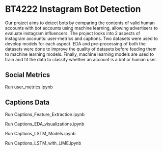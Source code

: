 # BT4222 Instagram Bot Detection

Our project aims to detect bots by comparing the contents of valid human accounts with bot accounts using machine learning, allowing advertisers to evaluate instagram influencers. The project looks into 2 aspects of instagram accounts: user-metrics and captions. Two datasets were used to develop models for each aspect. EDA and pre-processing of both the datasets were done to improve the quality of datasets before feeding them to machine learning models. Finally, machine learning models are used to train and fit the data to classify whether an account is a bot or human user.

<h2> Social Metrics </h2>
<p> Run user_metrics.ipynb </p>
<h2> Captions Data </h2>
<p> Run Captions_Feature_Extraction.ipynb </p>
<p> Run Captions_EDA_visualizations.ipynb </p>
<p> Run Captions_LSTM_Models.ipynb </p>
<p> Run Captions_LSTM_with_LIME.ipynb </p>
